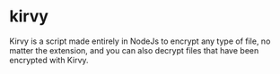 # kirvy
Kirvy is a script made entirely in NodeJs to encrypt any type of file, no matter the extension, and you can also decrypt files that have been encrypted with Kirvy.

